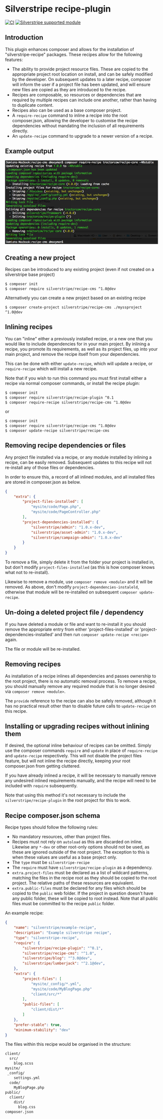 # Silverstripe recipe-plugin

[![CI](https://github.com/silverstripe/recipe-plugin/actions/workflows/ci.yml/badge.svg)](https://github.com/silverstripe/recipe-plugin/actions/workflows/ci.yml)
[![Silverstripe supported module](https://img.shields.io/badge/silverstripe-supported-0071C4.svg)](https://www.silverstripe.org/software/addons/silverstripe-commercially-supported-module-list/)

## Introduction

This plugin enhances composer and allows for the installation of "silverstripe-recipe" packages.
These recipes allow for the following features:

 - The ability to provide project resource files. These are copied to the appropriate project root location
   on install, and can be safely modified by the developer. On subsequent updates to a later recipe,
   composer will inform the user if a project file has been updated, and will ensure new files are
   copied as they are introduced to the recipe.
 - Recipes are composable, so resources or dependencies that are required by multiple recipes can include one another,
   rather than having to duplicate content.
 - Recipes also can be used as a base composer project.
 - A `require-recipe` command to inline a recipe into the root composer.json, allowing the developer to customise the
   recipe dependencies without mandating the inclusion of all requirements directly.
 - An `update-recipe` command to upgrade to a newer version of a recipe.

## Example output

![example-output](docs/_images/require-usage.png)

## Creating a new project

Recipes can be introduced to any existing project (even if not created on a silverstripe base project)

```shell
$ composer init
$ composer require silverstripe/recipe-cms ^1.0@dev
````

Alternatively you can create a new project based on an existing recipe

```shell
$ composer create-project silverstripe/recipe-cms ./myssproject ^1.0@dev
```

## Inlining recipes

You can "inline" either a previously installed recipe, or a new one that you would like to include
dependencies for in your main project. By inlining a recipe, you promote its requirements, as well as
its project files, up into your main project, and remove the recipe itself from your dependencies.

This can be done with either `update-recipe`, which will update a recipe, or `require-recipe` which will
install a new recipe.

Note that if you wish to run this command you must first install either a recipe via normal composer
commands, or install the recipe plugin:

```shell
$ composer init
$ composer require silverstripe/recipe-plugin ^0.1
$ composer require-recipe silverstripe/recipe-cms ^1.0@dev
```

or

```shell
$ composer init
$ composer require silverstripe/recipe-cms ^1.0@dev
$ composer update-recipe silverstripe/recipe-cms
```

## Removing recipe dependencies or files

Any project file installed via a recipe, or any module installed by inlining a recipe, can be easily removed.
Subsequent updates to this recipe will not re-install any of those files or dependencies.

In order to ensure this, a record of all inlined modules, and all installed files are stored in composer.json
as below.

```json
{
    "extra": {
        "project-files-installed": [
            "mysite/code/Page.php",
            "mysite/code/PageController.php"
        ],
        "project-dependencies-installed": {
            "silverstripe/admin": "1.0.x-dev",
            "silverstripe/asset-admin": "1.0.x-dev",
            "silverstripe/campaign-admin": "1.0.x-dev"
        }
    }
}
```

To remove a file, simply delete it from the folder your project is installed in, but don't modify
`project-files-installed` (as this is how composer knows what not to re-install).

Likewise to remove a module, use `composer remove <module>` and it will be removed. As above, don't
modify `project-dependencies-instaleld`, otherwise that module will be re-installed on subsequent
`composer update-recipe`.

## Un-doing a deleted project file / dependency

If you have deleted a module or file and want to re-install it you should remove the appropriate
entry from either 'project-files-installed' or 'project-dependencies-installed' and then run
`composer update-recipe <recipe>` again.

The file or module will be re-installed.

## Removing recipes

As installation of a recipe inlines all dependencies and passes ownership to the root project,
there is no automatic removal process. To remove a recipe, you should manually remove any
required module that is no longer desired via `composer remove <module>`.

The `provide` reference to the recipe can also be safely removed, although it has no practical result
other than to disable future calls to `update-recipe` on this recipe.

## Installing or upgrading recipes without inlining them

If desired, the optional inline behaviour of recipes can be omitted. Simply use the composer commands `require` and
`update` in place of `require-recipe` and `update-recipe` respectively. This will not disable the project files
feature, but will not inline the recipe directly, keeping your root composer.json from getting cluttered.

If you have already inlined a recipe, it will be necessary to manually remove any undesired inlined requirements
manually, and the recipe will need to be included with `require` subsequently.

Note that using this method it's not necessary to include the `silverstripe/recipe-plugin` in the root project
for this to work.

## Recipe composer.json schema

Recipe types should follow the following rules:

 - No mandatory resources, other than project files.
 - Recipes must not rely on `autoload` as this are discarded on inline.
   Likewise any `*-dev` or other root-only options should not be used, as these are ignored outside of the root project.
   The exception to this is when these values are useful as a base project only.
 - The `type` must be `silverstripe-recipe`
 - The `require` must have `silverstripe/recipe-plugin` as a dependency.
 - `extra.project-files` must be declared as a list of wildcard patterns, matching the files in the recipe root
   as they should be copied to the root project. The relative paths of these resources are equivalent.
 - `extra.public-files` must be declared for any files which should be copied to the `public` web folder. If the project
   in question doesn't have any public folder, these will be copied to root instead. Note that all public files
   must be committed to the recipe `public` folder.

An example recipe:

```json
{
    "name": "silverstripe/example-recipe",
    "description": "Example silverstripe recipe",
    "type": "silverstripe-recipe",
    "require": {
        "silverstripe/recipe-plugin": "^0.1",
        "silverstripe/recipe-cms": "^1.0",
        "silverstripe/blog": "^3.0@dev",
        "silverstripe/lumberjack": "^2.1@dev",
    },
    "extra": {
        "project-files": [
            "mysite/_config/*.yml",
            "mysite/code/MyBlogPage.php"
            "client/src/*"
        ],
        "public-files": [
            "client/dist/*"
        ]
    },
    "prefer-stable": true,
    "minimum-stability": "dev"
}
```

The files within this recipe would be organised in the structure:

```
client/
  src/
    blog.scss
mysite/
 _config/
    settings.yml
  code/
    MyBlogPage.php
public/
  client/
    dist/
      blog.css
composer.json
```
